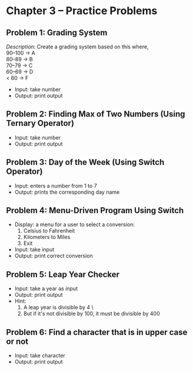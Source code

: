 # Chapter 3 – Practice Problems


## Problem 1: Grading System
*Description*:
Create a grading system based on this where, \
90–100 → A \
80–89 → B \
70–79 → C \
60–69 → D \
< 60 → F 
- Input: take number
- Output: print output


## Problem 2: Finding Max of Two Numbers (Using Ternary Operator)
- Input: take number
- Output: print output


## Problem 3: Day of the Week (Using Switch Operator)
- Input: enters a number from 1 to 7
- Output: prints the corresponding day name


## Problem 4: Menu-Driven Program Using Switch
- Display: a menu for a user to select a conversion:
     1. Celsius to Fahrenheit
	 2. Kilometers to Miles
	 3. Exit
- Input: take input
- Output: print correct conversion


## Problem 5: Leap Year Checker
- Input: take a year as input
- Output: print output
- Hint: 
	1. A leap year is divisible by 4 \
    2. But if it's not divisible by 100, it must be divisible by 400 


## Problem 6: Find a character that is in upper case or not
- Input: take character
- Output: print output